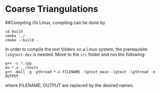 # Coarse Triangulations

##Compiling
On Linux, compiling can be done by
```mkdir build
cd build
cmake ../
cmake --build .
```

In order to compile the test folders on a Linux system, the prerequisite `libgtest-dev` is needed. Move to the `src` folder and run the following:
```
g++ -c *.cpp
mv *.o ../tests
g++ -Wall -g -pthread *.o FILENAME -lgtest_main -lgtest -lpthread -o OUTPUT
```
where FILENAME, OUTPUT are replaced by the desired names.
